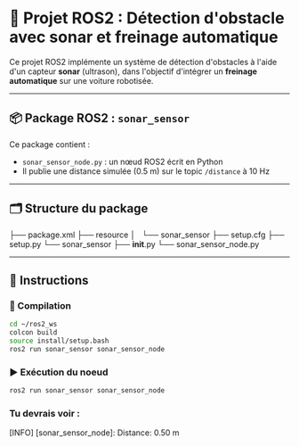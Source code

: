 # 🚗 Projet ROS2 : Détection d'obstacle avec sonar et freinage automatique

Ce projet ROS2 implémente un système de détection d'obstacles à l'aide d'un capteur **sonar** (ultrason), dans l'objectif d'intégrer un **freinage automatique** sur une voiture robotisée.

---

## 📦 Package ROS2 : `sonar_sensor`

Ce package contient :

- `sonar_sensor_node.py` : un nœud ROS2 écrit en Python
- Il publie une distance simulée (0.5 m) sur le topic `/distance` à 10 Hz

---

## 🗂 Structure du package

├── package.xml
├── resource
│   └── sonar_sensor
├── setup.cfg
├── setup.py
└── sonar_sensor
    ├── __init__.py
    └── sonar_sensor_node.py


    
---

## 🚀 Instructions

### 🔧 Compilation

```bash
cd ~/ros2_ws
colcon build
source install/setup.bash
ros2 run sonar_sensor sonar_sensor_node
```

### ▶️ Exécution du noeud
```bash
ros2 run sonar_sensor sonar_sensor_node
```

### Tu devrais voir :
[INFO] [sonar_sensor_node]: Distance: 0.50 m



